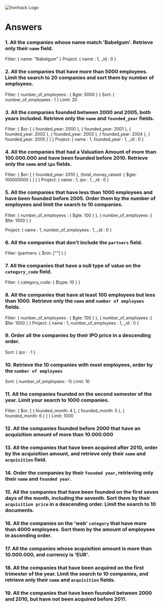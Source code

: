 ![Ironhack Logo](https://i.imgur.com/1QgrNNw.png)

# Answers

### 1. All the companies whose name match 'Babelgum'. Retrieve only their `name` field.

Filter: { name: "Babelgum" }
Project: { name : 1, _id : 0 }

### 2. All the companies that have more than 5000 employees. Limit the search to 20 companies and sort them by **number of employees**.

Filter: { number_of_employees : { $gte: 5000 } }
Sort: { number_of_employees : 1 } 
Limit: 20

### 3. All the companies founded between 2000 and 2005, both years included. Retrieve only the `name` and `founded_year` fields.

Filter: { $or: [ { founded_year: 2000 }, { founded_year: 2001 }, { founded_year: 2002 }, { founded_year: 2003 }, { founded_year: 2004 }, { founded_year: 2005 } ] }
Project: { name : 1, founded_year : 1, _id : 0 }

### 4. All the companies that had a Valuation Amount of more than 100.000.000 and have been founded before 2010. Retrieve only the `name` and `ipo` fields.

Filter: { $or: [ { founded_year: 2010 }, {total_money_raised: { $gte: 100000000 } } ] }
Project: { name : 1, ipo : 1, _id : 0 }

### 5. All the companies that have less than 1000 employees and have been founded before 2005. Order them by the number of employees and limit the search to 10 companies.

Filter: { number_of_employees : { $gte: 100 } }, { number_of_employees :{ $lte: 1000 } }

Project: { name : 1, number_of_employees : 1, _id : 0 }

### 6. All the companies that don't include the `partners` field.

Filter: {partners: { $nin: [""] } }

### 7. All the companies that have a null type of value on the `category_code` field.

Filter: { category_code: { $type: 10 } }

### 8. All the companies that have at least 100 employees but less than 1000. Retrieve only the `name` and `number of employees` fields.

Filter: { number_of_employees : { $gte: 100 } }, { number_of_employees :{ $lte: 1000 } }
Project: { name : 1, number_of_employees : 1, _id : 0 }

### 9. Order all the companies by their IPO price in a descending order.

Sort: { ipo : -1 }

### 10. Retrieve the 10 companies with most employees, order by the `number of employees`

Sort: { number_of_employees: -1}
Limit: 10

### 11. All the companies founded on the second semester of the year. Limit your search to 1000 companies.

Filter: { $or: [ { founded_month: 4 }, { founded_month: 5 }, { founded_month: 6 } ] }
Limit: 1000

### 12. All the companies founded before 2000 that have an acquisition amount of more than 10.000.000

<!-- Your Code Goes Here -->

### 13. All the companies that have been acquired after 2010, order by the acquisition amount, and retrieve only their `name` and `acquisition` field.

<!-- Your Code Goes Here -->

### 14. Order the companies by their `founded year`, retrieving only their `name` and `founded year`.

<!-- Your Code Goes Here -->

### 15. All the companies that have been founded on the first seven days of the month, including the seventh. Sort them by their `acquisition price` in a descending order. Limit the search to 10 documents.

<!-- Your Code Goes Here -->

### 16. All the companies on the 'web' `category` that have more than 4000 employees. Sort them by the amount of employees in ascending order.

<!-- Your Code Goes Here -->

### 17. All the companies whose acquisition amount is more than 10.000.000, and currency is 'EUR'.

<!-- Your Code Goes Here -->

### 18. All the companies that have been acquired on the first trimester of the year. Limit the search to 10 companies, and retrieve only their `name` and `acquisition` fields.

<!-- Your Code Goes Here -->

### 19. All the companies that have been founded between 2000 and 2010, but have not been acquired before 2011.

<!-- Your Code Goes Here -->



